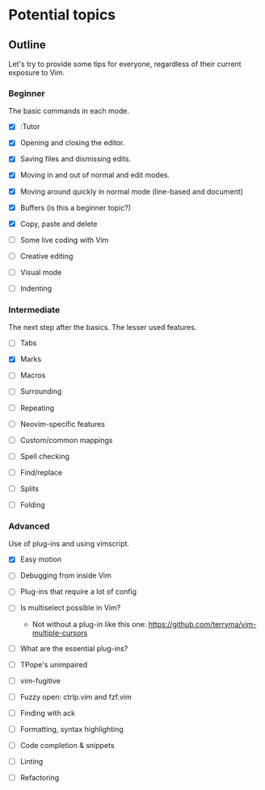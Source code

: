 # Potential topics

## Outline

Let's try to provide some tips for everyone, regardless of their current exposure to Vim.

### Beginner

The basic commands in each mode.

* [x] :Tutor
* [x] Opening and closing the editor.
* [x] Saving files and dismissing edits.
* [x] Moving in and out of normal and edit modes.
* [x] Moving around quickly in normal mode (line-based and document)
* [x] Buffers (is this a beginner topic?)
* [x] Copy, paste and delete
* [ ] Some live coding with Vim
* [ ] Creative editing
* [ ] Visual mode
* [ ] Indenting


### Intermediate

The next step after the basics. The lesser used features.

* [ ] Tabs
* [x] Marks
* [ ] Macros
* [ ] Surrounding
* [ ] Repeating
* [ ] Neovim-specific features
* [ ] Custom/common mappings
* [ ] Spell checking
* [ ] Find/replace
* [ ] Splits
* [ ] Folding


### Advanced

Use of plug-ins and using vimscript.

* [x] Easy motion
* [ ] Debugging from inside Vim
* [ ] Plug-ins that require a lot of config
* [ ] Is multiselect possible in Vim?
  - Not without a plug-in like this one: https://github.com/terryma/vim-multiple-cursors
* [ ] What are the essential plug-ins?
* [ ] TPope's unimpaired
* [ ] vim-fugitive
* [ ] Fuzzy open: ctrlp.vim and fzf.vim
* [ ] Finding with ack
* [ ] Formatting, syntax highlighting
* [ ] Code completion & snippets
* [ ] Linting
* [ ] Refactoring

